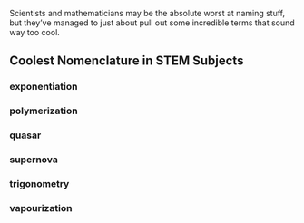 Scientists and mathematicians may be the absolute worst at naming stuff, but they’ve managed to just about pull out some incredible terms that sound way too cool.


## Coolest Nomenclature in STEM Subjects

### exponentiation

### polymerization

### quasar

### supernova

### trigonometry

### vapourization
